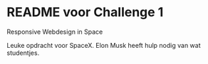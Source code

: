 # README voor Challenge 1
Responsive Webdesign in Space

Leuke opdracht voor SpaceX. Elon Musk heeft hulp nodig van wat studentjes.
